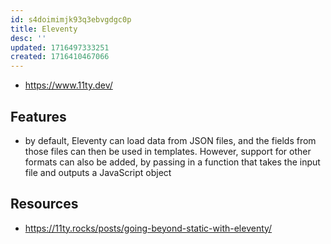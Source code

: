 ```yaml
---
id: s4doimimjk93q3ebvgdgc0p
title: Eleventy
desc: ''
updated: 1716497333251
created: 1716410467066
---
```


- https://www.11ty.dev/


## Features

- by default, Eleventy can load data from JSON files, and the fields from those files can then be used in templates. However, support for other formats can also be added, by passing in a function that takes the input file and outputs a JavaScript object

## Resources

- https://11ty.rocks/posts/going-beyond-static-with-eleventy/